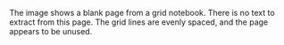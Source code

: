 The image shows a blank page from a grid notebook. There is no text to extract from this page. The grid lines are evenly spaced, and the page appears to be unused.